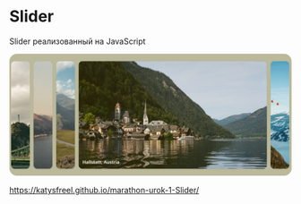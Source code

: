 # Slider
Slider реализованный на JavaScript

![Image](https://github.com/KatySFreel/marathon-urok-1-Slider/raw/main/preview.png)

https://katysfreel.github.io/marathon-urok-1-Slider/
